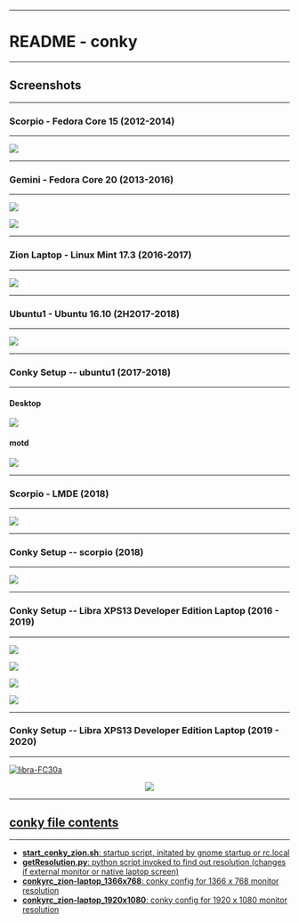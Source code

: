 * * *
# README - conky
* * *

## Screenshots

* * *
### Scorpio - Fedora Core 15 (2012-2014)
* * *

![](./assets/scorpio_FC15_2012-2014.jpg)

* * *
### Gemini - Fedora Core 20 (2013-2016)
* * *

![](./assets/gemini1_FC20_2013-2016.png)


![](./assets/gemini2_FC20_2013-2016.png)


* * *
### Zion Laptop - Linux Mint 17.3 (2016-2017)
* * *

![](./assets/conky_1920x1080_screenshot.png)


* * *
### Ubuntu1 - Ubuntu 16.10 (2H2017-2018)
* * *

![](./assets/ubuntu1_2H2017.png)

* * *
### Conky Setup -- ubuntu1 (2017-2018)
* * *

#### Desktop

[![](./assets/ubuntu1.png)](https://bitbucket.org/blakeca00/library-utilities/src/master/conky/assets/ubuntu1.png)

#### motd

[![](./assets/motd-ubuntu1.png)](https://bitbucket.org/blakeca00/library-utilities/src/master/conky/assets/motd-ubuntu1.png)

* * *
### Scorpio - LMDE (2018)
* * *

[![](./assets/scorpio-desktop-2018.png)](https://bitbucket.org/blakeca00/library-utilities/src/master/conky/assets/scorpio-desktop-2018.png)

* * *
### Conky Setup -- scorpio (2018)
* * *

[![](./assets/scorpio-detail.png)](https://bitbucket.org/blakeca00/library-utilities/src/master/conky/assets/scorpio-detail.png)

* * *
### Conky Setup -- Libra XPS13 Developer Edition Laptop (2016 - 2019)
* * *

[![](./assets/libra1.png)](https://bitbucket.org/blakeca00/library-utilities/src/master/conky/assets/libra1.png)

[![](./assets/libra2.png)](https://bitbucket.org/blakeca00/library-utilities/src/master/conky/assets/libra2.png)

[![](./assets/libra3.png)](https://bitbucket.org/blakeca00/library-utilities/src/master/conky/assets/libra3.png)

[![](./assets/libra4.png)](https://bitbucket.org/blakeca00/library-utilities/src/master/conky/assets/libra4.png)


* * *
### Conky Setup -- Libra XPS13 Developer Edition Laptop (2019 - 2020)
* * *

[![libra-FC30a](./assets/2019-10_libra_conky_small.png)](http://images.awspros.world/conky-configurations/2019-10_libra_conky.png)

<p align="center">
    <a href="http://images.awspros.world/conky-configurations/2019-10_libra_conky.png" target="_blank"><img src="./assets/2019-10_libra_conky_small.png">
</p>

* * *

## conky file contents
* * *

* **start_conky_zion.sh**: startup script, initated by gnome startup or rc.local
* **getResolution.py**: python script invoked to find out resolution (changes if
external monitor or native laptop screen)
* **conkyrc_zion-laptop_1366x768**: conky config for 1366 x 768 monitor resolution
* **conkyrc_zion-laptop_1920x1080**: conky config for 1920 x 1080 monitor resolution
